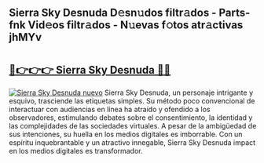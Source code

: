 ## Sierra Sky Desnuda D𝚎sn𝚞dos filtr𝚊dos - Parts-fnk Vid𝚎os filtr𝚊dos - N𝚞evas f𝚘tos atr𝚊ctivas jhMYv

# <h2><a href="http://mb9wrk.tromn.icu/?c=Sierra+Sky+Desnuda">🔗👉👉👉 Sierra Sky Desnuda 🔗🔗</a></h2>

[![Sierra Sky Desnuda nuevo](https://i.imgur.com/pEAQMta.gif)](http://mb9wrk.tromn.icu/?c=Sierra+Sky+Desnuda)
Sierra Sky Desnuda, un personaje intrigante y esquivo, trasciende las etiquetas simples. Su método poco convencional de interactuar con audiencias en línea ha atraído y ofendido a los observadores, estimulando debates sobre el consentimiento, la identidad y las complejidades de las sociedades virtuales. A pesar de la ambigüedad de sus intenciones, su huella en los medios digitales es imborrable. Con un espíritu inquebrantable y un atractivo innegable, Sierra Sky Desnuda impact en los medios digitales es transformador.
